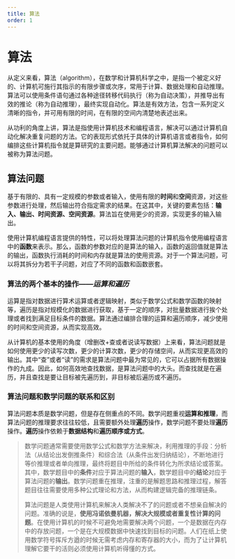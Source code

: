 ```yaml
---
title: 算法
order: 1
---
```


# 算法
从定义来看，算法（algorithm），在数学和计算机科学之中，是指一个被定义好的、计算机可施行其指示的有限步骤或次序，常用于计算、数据处理和自动推理。算法可以使用条件语句通过各种途径转移代码执行（称为自动决策），并推导出有效的推论（称为自动推理），最终实现自动化。算法是有效方法，包含一系列定义清晰的指令，并可用有限的时间，在有限的空间内清楚地表述出来。

从功利的角度上讲，算法是指使用计算机技术和编程语言，解决可以通过计算机自动化解决重复问题的方法。它的表现形式依托于具体的计算机语言或者指令，如何编排这些计算机指令就是算研究的主要问题。能够通过计算机算法解决的问题可以被称为算法问题。

## 算法问题
基于有限的、具有一定规模的参数或者输入，使用有限的**时间**和**空间**资源，对这些参数进行处理，然后输出符合指定需求的结果。在这其中，关键的要素包括：**输入、输出、时间资源、空间资源**。算法旨在使用更少的资源，实现更多的输入输出。

使用计算机编程语言提供的特性，可以将处理算法问题的计算机指令使用编程语言中的**函数**来表示。那么，函数的参数对应的是算法的输入，函数的返回值就是算法的输出，函数执行消耗的时间和内存就是算法的使用资源。对于一个算法问题，可以将其拆分为若干子问题，对应了不同的函数和函数嵌套。

### 算法的两个基本的操作——*运算和遍历*
运算是指对数据进行算术运算或者逻辑映射，类似于数学公式和数学函数的映射等，遍历是指对规模化的数据进行获取，基于一定的顺序，对批量数据进行挨个处理或者找到满足目标条件的数据。算法通过编排合理的运算和遍历顺序，减少使用的时间和空间资源，从而实现高效。

从计算机的基本使用的角度（增删改+查或者说读写数据）上来看，算法问题就是如何使用更少的读写次数，更少的计算次数，更少的存储空间，从而实现更高效的输出。其中“查”或者“读”的需求是算法问题中最为常见的，它可以占据所有数据操作的九成。因此，如何高效地查找数据，是算法问题中的大头。而查找就是在遍历，并且查找是要让目标被先遍历到，非目标被后遍历或不遍历。

### 算法问题和数学问题的联系和区别
算法问题本质是数学问题，但是存在侧重点的不同。数学问题重视**运算和推理**，而算法问题的推理要求往往较低，且需要额外处理**遍历**操作，数学问题不要处理**遍历**操作。**遍历**操作依赖于**数据结构**和**遍历顺序或方式**。

> 数学问题通常需要使用数学公式和数学方法来解决，利用推理的手段：分析法（从结论出发倒推条件）和综合法（从条件出发归纳结论），不断地进行等价推理或者单向推理，最终将题目中所给的条件转化为所求结论或答案。其中，数学题目中的**条件**对应于算法问题的**输入**，数学题目中的**结论**对应于算法问题的**输出**。数学问题重在推理，注重的是解题思路和推理过程，解答题目往往需要使用多种公式理论和方法，从而构建逻辑完备的推理链条。
>
> 算法问题是人类使用计算机来解决人类解决不了的问题或者不想亲自解决的问题。准确的说是，**使用冯诺依曼机器，解决大规模或者重复性计算的问题**。在使用计算机的时候不可避免地需要解决两个问题，一个是数据在内存中的存放问题，一个是在大规模数据中快速找到目标的问题。人们在纸上使用数学符号挥斥方遒的时候无需考虑内存和寄存器的大小，而为了让计算机理解它要干的活则必须使用计算机听得懂的方式。
